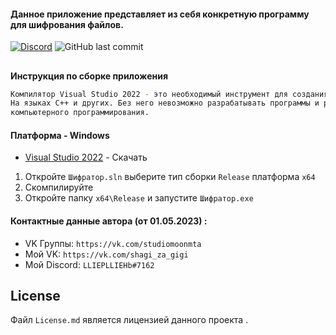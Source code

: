 #### Данное приложение представляет из себя конкретную программу для шифрования файлов.

[![Discord](https://img.shields.io/discord/1075519000534057020?label=discord&logo=discord)](https://discord.gg/aDqbVtJ3Kj)
![GitHub last commit](https://img.shields.io/github/last-commit/multimaks2/FileShield)
##


**Инструкция по сборке приложения**
```sh
Компилятор Visual Studio 2022 - это необходимый инструмент для создания и компиляции программного кода
На языках C++ и других. Без него невозможно разрабатывать программы и решать задачи в области
компьютерного программирования.
```
#### Платформа - Windows

- [Visual Studio 2022](https://visualstudio.microsoft.com/vs/) - Скачать

1. Откройте `Шифратор.sln` выберите тип сборки `Release` платформа `x64`
2. Скомпилируйте
3. Откройте папку `x64\Release` и запустите `Шифратор.exe`


#### Контактные данные автора (от 01.05.2023) :
- VK Группы: `https://vk.com/studiomoonmta`
- Мой VK:           `https://vk.com/shagi_za_gigi`
- Мой Discord: `LLIEPLLIEHb#7162`

## License

Файл `License.md` является лицензией данного проекта
.
